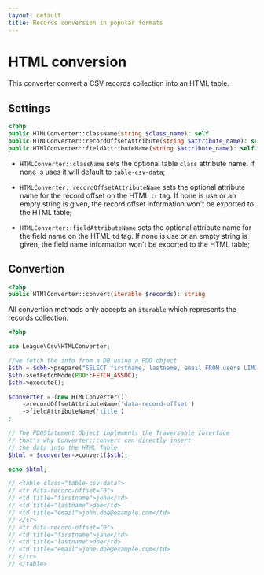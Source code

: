```yaml
---
layout: default
title: Records conversion in popular formats
---
```


# HTML conversion

This converter convert a CSV records collection into an HTML table.

## Settings

~~~php
<?php
public HTMLConverter::className(string $class_name): self
public HTMLConverter::recordOffsetAttribute(string $attribute_name): self
public HTMlConverter::fieldAttributeName(string $attribute_name): self
~~~


- `HTMLConverter::className` sets the optional table `class` attribute name. If none is uses it will default to `table-csv-data`;

- `HTMLConverter::recordOffsetAttributeName` sets the optional attribute name for the record offset on the HTML `tr` tag. If none is use or an empty string is given, the record offset information won't be exported to the HTML table;

- `HTMLConverter::fieldAttributeName` sets the optional attribute name for the field name on the HTML `td` tag. If none is use or an empty string is given, the field name information won't be exported to the HTML table;

## Convertion

~~~php
<?php
public HTMlConverter::convert(iterable $records): string
~~~

All convertion methods only accepts an `iterable` which represents the records collection.

~~~php
<?php

use League\Csv\HTMLConverter;

//we fetch the info from a DB using a PDO object
$sth = $dbh->prepare("SELECT firstname, lastname, email FROM users LIMIT 2");
$sth->setFetchMode(PDO::FETCH_ASSOC);
$sth->execute();

$converter = (new HTMLConverter())
    ->recordOffsetAttributeName('data-record-offset')
    ->fieldAttributeName('title')
;

// The PDOStatement Object implements the Traversable Interface
// that's why Converter::convert can directly insert
// the data into the HTML Table
$html = $converter->convert($sth);

echo $html;

// <table class="table-csv-data">
// <tr data-record-offset="0">
// <td title="firstname">john</td>
// <td title="lastname">doe</td>
// <td title="email">john.doe@example.com</td>
// </tr>
// <tr data-record-offset="0">
// <td title="firstname">jane</td>
// <td title="lastname">doe</td>
// <td title="email">jane.doe@example.com</td>
// </tr>
// </table>
~~~
